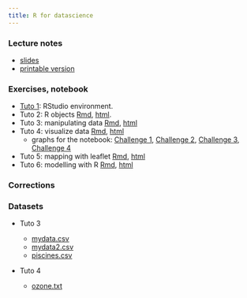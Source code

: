 ```yaml
---
title: R for datascience
---
```


### Lecture notes

- [slides](pres_R.pdf)
- [printable version](pres_R_article.pdf)


### Exercises, notebook

- [Tuto 1](tuto1.Rmd): RStudio environment.
- Tuto 2: R objects [Rmd](tuto2_Robjects_std.Rmd), [html](tuto2_robjects_std.nb.html).
- Tuto 3: manipulating data [Rmd](tuto3_dplyr_std.Rmd), [html](tuto3_dplyr_std.nb.html)
- Tuto 4: visualize data [Rmd](tuto4_ggplot_std.Rmd), [html](tuto4_ggplot_std.nb.html)
  - graphs for the notebook: [Challenge 1](challenge1.pdf), [Challenge 2](challenge2.pdf), [Challenge 3](challenge3.pdf), [Challenge 4](challenge4.pdf)
- Tuto 5: mapping with leaflet [Rmd](tuto5_leaflet_std.Rmd), [html](tuto5_leaflet_std.nb.html)
- Tuto 6: modelling with R [Rmd](tuto6_models_std.Rmd), [html](tuto6_models_std.nb.html)

### Corrections

<!---
- [Tuto 1](tuto1.nb.html)
- [Tuto 2](tuto2_robjects_cor.html)
- [Tuto 3](tuto3_dplyr_cor.html)
- [Tuto 4](tuto4_ggplot_cor.html)
- [Tuto 5](tuto4_leaflet_cor.html)
--->



### Datasets

- Tuto 3
  - [mydata.csv](mydata.csv)
  - [mydata2.csv](mydata2.csv)
  - [piscines.csv](piscines.csv)
  
- Tuto 4
  - [ozone.txt](ozone.txt)


